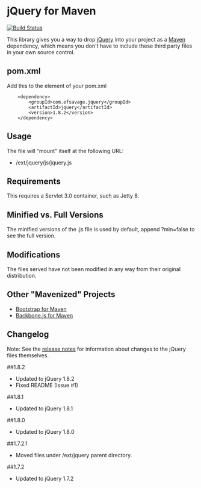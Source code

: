 jQuery for Maven
=============
[![Build Status](https://secure.travis-ci.org/efsavage/jQuery-Maven.png?branch=master)](http://travis-ci.org/efsavage/jQuery-Maven)

This library gives you a way to drop [jQuery](http://jquery.com) into your project as a [Maven](maven.apache.org) dependency, which means you don't have to include these third party files in your own source control.

pom.xml
-------

Add this to the <dependencies> element of your pom.xml

		<dependency>
			<groupId>com.efsavage.jquery</groupId>
			<artifactId>jquery</artifactId>
			<version>1.8.2</version>
		</dependency>

Usage
-------
The file will "mount" itself at the following URL:

* /ext/jquery/js/jquery.js

Requirements
-------
This requires a Servlet 3.0 container, such as Jetty 8.

Minified vs. Full Versions
-------
The minified versions of the .js file is used by default, append ?min=false to see the full version.

Modifications
-------
The files served have not been modified in any way from their original distribution.

Other "Mavenized" Projects
-------
* [Bootstrap for Maven](https://github.com/efsavage/Bootstrap-Maven)
* [Backbone.js for Maven](https://github.com/efsavage/Backbone-Maven)

Changelog
-------
Note: See the [release notes](http://blog.jquery.com/2012/08/09/jquery-1-8-released/) for information about changes to the jQuery files themselves.

##1.8.2
* Updated to jQuery 1.8.2
* Fixed README (Issue #1)

##1.8.1
* Updated to jQuery 1.8.1

##1.8.0
* Updated to jQuery 1.8.0

##1.7.2.1
* Moved files under /ext/jquery parent directory.

##1.7.2
* Updated to jQuery 1.7.2


